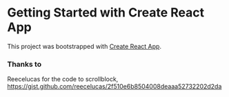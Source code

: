 # Getting Started with Create React App

This project was bootstrapped with [Create React App](https://github.com/facebook/create-react-app).


### Thanks to 

Reecelucas for the code to scrollblock, https://gist.github.com/reecelucas/2f510e6b8504008deaaa52732202d2da

